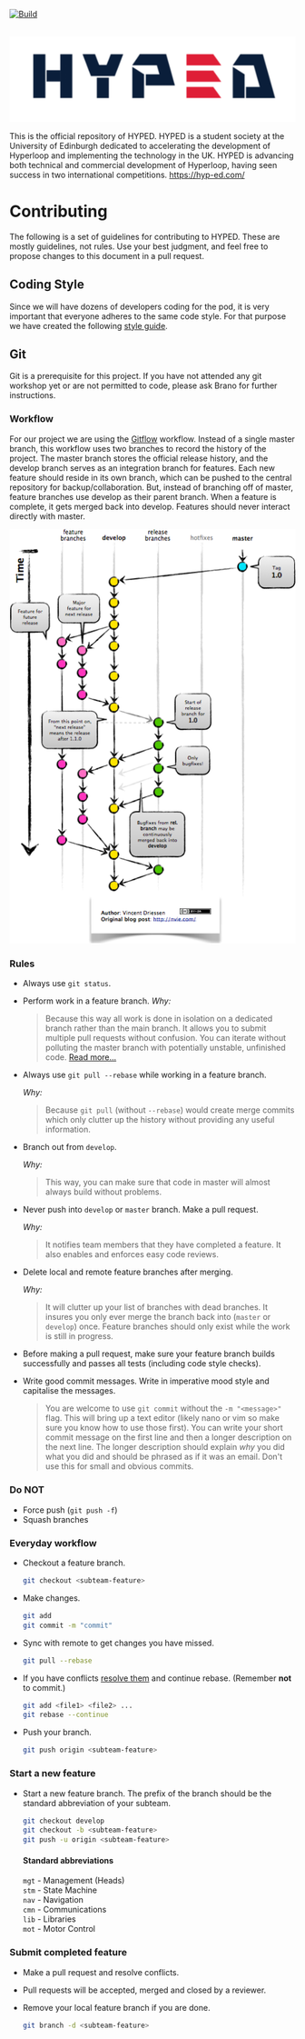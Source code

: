 [![Build](https://travis-ci.org/Hyp-ed/hyped-2018.svg?branch=develop)]()

<p align="center">
  <img src="./logo.png"  />
</p>

This is the official repository of HYPED. HYPED is a student society at the University of Edinburgh dedicated to accelerating the development of Hyperloop and implementing the technology in the UK. HYPED is advancing both technical and commercial development of Hyperloop, having seen success in two international competitions. https://hyp-ed.com/

# Contributing

The following is a set of guidelines for contributing to HYPED. These are mostly guidelines, not rules. Use your best judgment, and feel free to propose changes to this document in a pull request.

## Coding Style

Since we will have dozens of developers coding for the pod, it is very important that everyone adheres to the same code style. For that purpose we have created the following [style guide](https://hyp-ed.github.io/styleguide/).

## Git

Git is a prerequisite for this project. If you have not attended any git workshop yet or are not permitted to code, please ask Brano for further instructions.

### Workflow

For our project we are using the [Gitflow](http://nvie.com/posts/a-successful-git-branching-model/) workflow. Instead of a single master branch, this workflow uses two branches to record the history of the project. The master branch stores the official release history, and the develop branch serves as an integration branch for features. Each new feature should reside in its own branch, which can be pushed to the central repository for backup/collaboration. But, instead of branching off of master, feature branches use develop as their parent branch. When a feature is complete, it gets merged back into develop. Features should never interact directly with master.

<p align="center">
  <img width="600"  src="./gitflow.png" />
</p>

### Rules

* Always use `git status`.

* Perform work in a feature branch.
  _Why:_
  > Because this way all work is done in isolation on a dedicated branch rather than the main branch. It allows you to submit multiple pull requests without confusion. You can iterate without polluting the master branch with potentially unstable, unfinished code. [Read more...](https://www.atlassian.com/git/tutorials/comparing-workflows#feature-branch-workflow)
* Always use `git pull --rebase` while working in a feature branch.

  _Why:_

  > Because `git pull` (without `--rebase`) would create merge commits which only clutter up the history without providing any useful information.

* Branch out from `develop`.

  _Why:_

  > This way, you can make sure that code in master will almost always build without problems.

* Never push into `develop` or `master` branch. Make a pull request.

  _Why:_

  > It notifies team members that they have completed a feature. It also enables and enforces easy code reviews.

* Delete local and remote feature branches after merging.

  _Why:_

  > It will clutter up your list of branches with dead branches. It insures you only ever merge the branch back into (`master` or `develop`) once. Feature branches should only exist while the work is still in progress.

* Before making a pull request, make sure your feature branch builds successfully and passes all tests (including code style checks).

* Write good commit messages. Write in imperative mood style and capitalise the messages.

  > You are welcome to use `git commit` without the `-m "<message>"` flag. This will bring up a text editor (likely nano or vim so make sure you know how to use those first). You can write your short commit message on the first line and then a longer description on the next line. The longer description should explain _why_ you did what you did and should be phrased as if it was an email. Don't use this for small and obvious commits.

### Do **NOT**

* Force push (`git push -f`)
* Squash branches

### Everyday workflow

* Checkout a feature branch.
  ```sh
  git checkout <subteam-feature>
  ```
* Make changes.

  ```sh
  git add
  git commit -m "commit"
  ```

* Sync with remote to get changes you have missed.

  ```sh
  git pull --rebase
  ```

* If you have conflicts [resolve them](https://help.github.com/articles/resolving-a-merge-conflict-using-the-command-line/) and continue rebase. (Remember **not** to commit.)
  ```sh
  git add <file1> <file2> ...
  git rebase --continue
  ```
* Push your branch.
  ```sh
  git push origin <subteam-feature>
  ```

### Start a new feature

* Start a new feature branch. The prefix of the branch should be the standard abbreviation of your subteam.

  ```sh
  git checkout develop
  git checkout -b <subteam-feature>
  git push -u origin <subteam-feature>
  ```

  #### Standard abbreviations

  `mgt` - Management (Heads)  
   `stm` - State Machine  
   `nav` - Navigation  
   `cmn` - Communications  
   `lib` - Libraries  
   `mot` - Motor Control  


### Submit completed feature

* Make a pull request and resolve conflicts.
* Pull requests will be accepted, merged and closed by a reviewer.
* Remove your local feature branch if you are done.

  ```sh
  git branch -d <subteam-feature>
  ```
